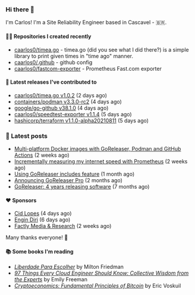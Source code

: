 ### Hi there 👋

I'm Carlos! I'm a Site Reliability Engineer based in Cascavel - 🇧🇷.

#### 👨‍💻 Repositories I created recently
- [caarlos0/timea.go](https://github.com/caarlos0/timea.go) - timea.go (did you see what I did there?) is a simple library to print given times in &#34;time ago&#34; manner.
- [caarlos0/.github](https://github.com/caarlos0/.github) - github config
- [caarlos0/fastcom-exporter](https://github.com/caarlos0/fastcom-exporter) - Prometheus Fast.com exporter

#### 🚀 Latest releases I've contributed to


- [caarlos0/timea.go v1.0.2](https://github.com/caarlos0/timea.go/releases/tag/v1.0.2) (2 days ago)
- [containers/podman v3.3.0-rc2](https://github.com/containers/podman/releases/tag/v3.3.0-rc2) (4 days ago)
- [google/go-github v38.1.0](https://github.com/google/go-github/releases/tag/v38.1.0) (4 days ago)
- [caarlos0/speedtest-exporter v1.1.4](https://github.com/caarlos0/speedtest-exporter/releases/tag/v1.1.4) (5 days ago)
- [hashicorp/terraform v1.1.0-alpha20210811](https://github.com/hashicorp/terraform/releases/tag/v1.1.0-alpha20210811) (5 days ago)

### 📄 Latest posts
- [Multi-platform Docker images with GoReleaser, Podman and GitHub Actions](https://carlosbecker.com/posts/goreleaser-actions-podman/) (2 weeks ago)
- [Incrementally measuring my internet speed with Prometheus](https://carlosbecker.com/posts/speedtest-prometheus/) (2 weeks ago)
- [Using GoReleaser includes feature](https://carlosbecker.com/posts/goreleaser-includes/) (1 month ago)
- [Announcing GoReleaser Pro](https://carlosbecker.com/posts/goreleaser-pro/) (2 months ago)
- [GoReleaser: 4 years releasing software](https://carlosbecker.com/posts/goreleaser-4-years/) (7 months ago)

#### ❤️ Sponsors
- [Cid Lopes](https://github.com/supercid) (4 days ago)
- [Engin Diri](https://github.com/dirien) (6 days ago)
- [Factly Media &amp; Research](https://github.com/factly) (2 weeks ago)

Many thanks everyone! 🙏

#### 📚 Some books I'm reading
- _[Liberdade Para Escolher](https://www.goodreads.com/book/show/17238591-liberdade-para-escolher)_ by Milton Friedman
- _[97 Things Every Cloud Engineer Should Know: Collective Wisdom from the Experts](https://www.goodreads.com/book/show/53483754-97-things-every-cloud-engineer-should-know)_ by Emily Freeman
- _[Cryptoeconomics: Fundamental Principles of Bitcoin](https://www.goodreads.com/book/show/56919322-cryptoeconomics)_ by Eric Voskuil
